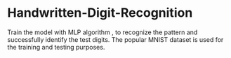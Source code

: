 # Handwritten-Digit-Recognition
 Train the model with MLP algorithm , to recognize the pattern and successfully identify the test digits. The popular MNIST dataset is used for the training and testing purposes.
